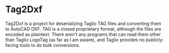 # Tag2Dxf
Tag2Dxf is a project for deserializing Taglio TAG files and converting them to AutoCAD DXF. TAG is a closed proprietary format, although the files are encoded as plaintext. There aren't any programs that can read them other than Taglio LogoTag (as far as I am aware), and Taglio provides no publicly-facing tools to do bulk conversions.